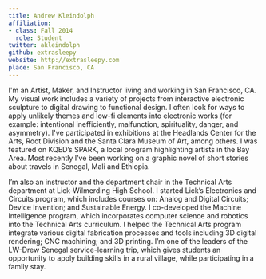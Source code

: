 ```yaml
---
title: Andrew Kleindolph
affiliation:
- class: Fall 2014
  role: Student
twitter: akleindolph
github: extrasleepy
website: http://extrasleepy.com
place: San Francisco, CA
---
```

I'm an Artist, Maker, and Instructor living and working in San Francisco, CA.  My visual work includes a variety of projects from interactive electronic sculpture to digital drawing to functional design. I often look for ways to apply unlikely themes and low-fi elements into electronic works (for example: intentional inefficiently, malfunction, spirituality, danger, and asymmetry). I've participated in exhibitions at the Headlands Center for the Arts, Root Division and the Santa Clara Museum of Art, among others. I was featured on KQED’s SPARK, a local program highlighting artists in the Bay Area. Most recently I’ve been working on a graphic novel of short stories about travels in Senegal, Mali and Ethiopia. 

I’m also an instructor and the department chair in the Technical Arts department at Lick-Wilmerding High School. I started Lick’s Electronics and Circuits program, which includes courses on: Analog and Digital Circuits; Device Invention; and Sustainable Energy. I co-developed the Machine Intelligence program, which incorporates computer science and robotics into the Technical Arts curriculum. I helped the Technical Arts program integrate various digital fabrication processes and tools including 3D digital rendering; CNC machining; and 3D printing. I’m one of the leaders of the LW-Drew Senegal service-learning trip, which gives students an opportunity to apply building skills in a rural village, while participating in a family stay.